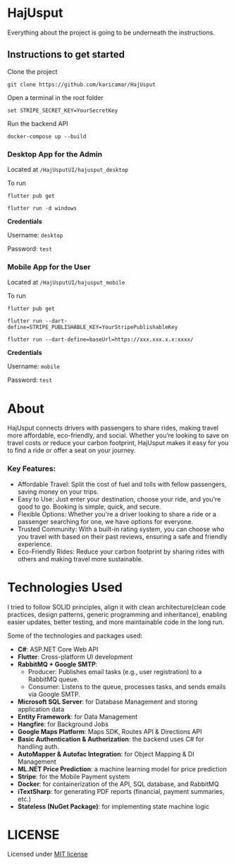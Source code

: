 # HajUsput
Everything about the project is going to be underneath the instructions.
## Instructions to get started
Clone the project
```
git clone https://github.com/karicamar/HajUsput
```
Open a terminal in the root folder
```
set STRIPE_SECRET_KEY=YourSecretKey
```
Run the backend API
```
docker-compose up --build
```
### Desktop App for the Admin
Located at ```/HajUsputUI/hajusput_desktop```

To run
```
flutter pub get
```
```
flutter run -d windows
```
**Credentials**

Username: ```desktop```

Password: ```test```

### Mobile App for the User
Located at ```/HajUsputUI/hajusput_mobile```

To run
```
flutter pub get
```
```
flutter run --dart-define=STRIPE_PUBLISHABLE_KEY=YourStripePublishableKey
```
```
flutter run --dart-define=baseUrl=https://xxx.xxx.x.x:xxxx/
```
**Credentials**

Username: ```mobile```

Password: ```test```

# About
HajUsput connects drivers with passengers to share rides, making travel more affordable, eco-friendly, and social. Whether you’re looking to save on travel costs or reduce your carbon footprint, HajUsput makes it easy for you to find a ride or offer a seat on your journey.
### Key Features:
- Affordable Travel: Split the cost of fuel and tolls with fellow passengers, saving money on your trips.
- Easy to Use: Just enter your destination, choose your ride, and you're good to go. Booking is simple, quick, and secure.
- Flexible Options: Whether you're a driver looking to share a ride or a passenger searching for one, we have options for everyone.
- Trusted Community: With a built-in rating system, you can choose who you travel with based on their past reviews, ensuring a safe and friendly experience.
- Eco-Friendly Rides: Reduce your carbon footprint by sharing rides with others and making travel more sustainable.
# Technologies Used
I tried to follow SOLID principles, align it with clean architecture(clean code practices, design patterns, generic programming and inheritance), enabling easier updates, better testing, and more maintainable code in the long run.

Some of the technologies and packages used: 
- **C#**: ASP.NET Core Web API
- **Flutter**: Cross-platform UI development
- **RabbitMQ + Google SMTP**:
  - Producer: Publishes email tasks (e.g., user registration) to a RabbitMQ queue.
  - Consumer: Listens to the queue, processes tasks, and sends emails via Google SMTP.
- **Microsoft SQL Server**: for Database Management and storing application data
- **Entity Framework**: for Data Management
- **Hangfire**: for Background Jobs
- **Google Maps Platform**: Maps SDK, Routes API & Directions API
- **Basic Authentication & Authorization**: the backend uses C# for handling auth.
- **AutoMapper & Autofac Integration**: for Object Mapping & DI Management
- **ML.NET Price Prediction**: a machine learning model for price prediction
- **Stripe**: for the Mobile Payment system
- **Docker**: for containerization of the API, SQL database, and RabbitMQ
- **iTextSharp**: for generating PDF reports (financial, payment summaries, etc.)
- **Stateless (NuGet Package)**: for implementing state machine logic

# LICENSE
Licensed under [MIT license](LICENSE)

